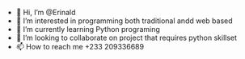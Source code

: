 - 👋 Hi, I’m @Erinald
- 👀 I’m interested in programming both traditional andd web based
- 🌱 I’m currently learning Python programing
- 💞️ I’m looking to collaborate on project that requires python skillset
- 📫 How to reach me +233 209336689

<!---
Erinald/Erinald is a ✨ special ✨ repository because its `README.md` (this file) appears on your GitHub profile.
You can click the Preview link to take a look at your changes.
--->
